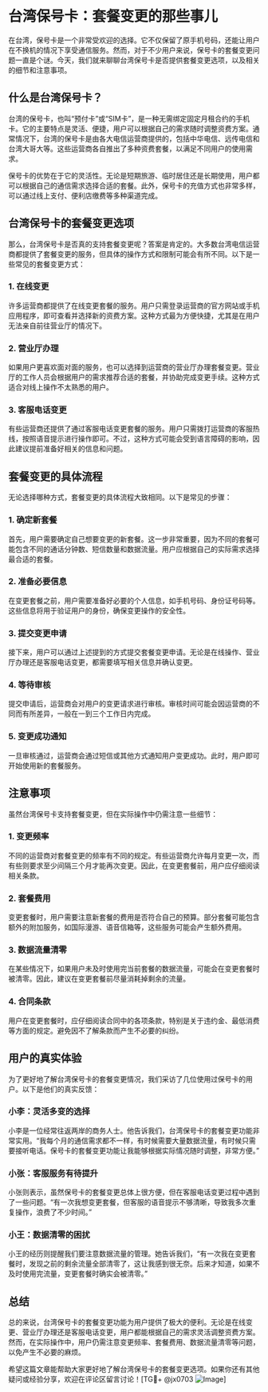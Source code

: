 # 台湾保号卡：套餐变更的那些事儿

在台湾，保号卡是一个非常受欢迎的选择。它不仅保留了原手机号码，还能让用户在不换机的情况下享受通信服务。然而，对于不少用户来说，保号卡的套餐变更问题一直是个谜。今天，我们就来聊聊台湾保号卡是否提供套餐变更选项，以及相关的细节和注意事项。

## 什么是台湾保号卡？

台湾的保号卡，也叫“预付卡”或“SIM卡”，是一种无需绑定固定月租合约的手机卡。它的主要特点是灵活、便捷，用户可以根据自己的需求随时调整资费方案。通常情况下，台湾的保号卡是由各大电信运营商提供的，包括中华电信、远传电信和台湾大哥大等。这些运营商各自推出了多种资费套餐，以满足不同用户的使用需求。

保号卡的优势在于它的灵活性。无论是短期旅游、临时居住还是长期使用，用户都可以根据自己的通信需求选择合适的套餐。此外，保号卡的充值方式也非常多样，可以通过线上支付、便利店缴费等多种渠道完成。

## 台湾保号卡的套餐变更选项

那么，台湾保号卡是否真的支持套餐变更呢？答案是肯定的。大多数台湾电信运营商都提供了套餐变更的服务，但具体的操作方式和限制可能会有所不同。以下是一些常见的套餐变更方式：

### 1. 在线变更

许多运营商都提供了在线变更套餐的服务。用户只需登录运营商的官方网站或手机应用程序，即可查看并选择新的资费方案。这种方式最为方便快捷，尤其是在用户无法亲自前往营业厅的情况下。

### 2. 营业厅办理

如果用户更喜欢面对面的服务，也可以选择到运营商的营业厅办理套餐变更。营业厅的工作人员会根据用户的需求推荐合适的套餐，并协助完成变更手续。这种方式适合对线上操作不太熟悉的用户。

### 3. 客服电话变更

有些运营商还提供了通过客服电话变更套餐的服务。用户只需拨打运营商的客服热线，按照语音提示进行操作即可。不过，这种方式可能会受到语言障碍的影响，因此建议提前准备好相关的信息和问题。

## 套餐变更的具体流程

无论选择哪种方式，套餐变更的具体流程大致相同。以下是常见的步骤：

### 1. 确定新套餐

首先，用户需要确定自己想要变更的新套餐。这一步非常重要，因为不同的套餐可能包含不同的通话分钟数、短信数量和数据流量。用户应根据自己的实际需求选择最合适的套餐。

### 2. 准备必要信息

在变更套餐之前，用户需要准备好必要的个人信息，如手机号码、身份证号码等。这些信息将用于验证用户的身份，确保变更操作的安全性。

### 3. 提交变更申请

接下来，用户可以通过上述提到的方式提交套餐变更申请。无论是在线操作、营业厅办理还是客服电话变更，都需要填写相关信息并确认变更。

### 4. 等待审核

提交申请后，运营商会对用户的变更请求进行审核。审核时间可能会因运营商的不同而有所差异，一般在一到三个工作日内完成。

### 5. 变更成功通知

一旦审核通过，运营商会通过短信或其他方式通知用户变更成功。此时，用户即可开始使用新的套餐服务。

## 注意事项

虽然台湾保号卡支持套餐变更，但在实际操作中仍需注意一些细节：

### 1. 变更频率

不同的运营商对套餐变更的频率有不同的规定。有些运营商允许每月变更一次，而有些则要求至少间隔三个月才能再次变更。因此，在变更套餐前，用户应仔细阅读相关条款。

### 2. 套餐费用

变更套餐时，用户需要注意新套餐的费用是否符合自己的预算。部分套餐可能包含额外的附加服务，如国际漫游、语音信箱等，这些服务可能会产生额外费用。

### 3. 数据流量清零

在某些情况下，如果用户未及时使用完当前套餐的数据流量，可能会在变更套餐时被清零。因此，建议在变更套餐前尽量消耗掉剩余的流量。

### 4. 合同条款

用户在变更套餐时，应仔细阅读合同中的各项条款，特别是关于违约金、最低消费等方面的规定。避免因不了解条款而产生不必要的纠纷。

## 用户的真实体验

为了更好地了解台湾保号卡的套餐变更情况，我们采访了几位使用过保号卡的用户。以下是他们的真实反馈：

### 小李：灵活多变的选择

小李是一位经常往返两岸的商务人士。他告诉我们，台湾保号卡的套餐变更功能非常实用。“我每个月的通信需求都不一样，有时候需要大量数据流量，有时候只需要接听电话。保号卡的套餐变更功能让我能够根据实际情况随时调整，非常方便。”

### 小张：客服服务有待提升

小张则表示，虽然保号卡的套餐变更总体上很方便，但在客服电话变更过程中遇到了一些问题。“有一次我想变更套餐，但客服的语音提示不够清晰，导致我多次重复操作，浪费了不少时间。”

### 小王：数据清零的困扰

小王的经历则提醒我们要注意数据流量的管理。她告诉我们，“有一次我在变更套餐时，发现之前的剩余流量全部清零了，这让我感到很无奈。后来才知道，如果不及时使用完流量，变更套餐时确实会被清零。”

## 总结

总的来说，台湾保号卡的套餐变更功能为用户提供了极大的便利。无论是在线变更、营业厅办理还是客服电话变更，用户都能根据自己的需求灵活调整资费方案。然而，在实际操作中，用户仍需注意变更频率、套餐费用、数据流量清零等问题，以免产生不必要的麻烦。

希望这篇文章能帮助大家更好地了解台湾保号卡的套餐变更选项。如果你还有其他疑问或经验分享，欢迎在评论区留言讨论！[TG💪+ @jx0703 ![Image](https://github.com/user-attachments/assets/dbca1d08-cadb-493c-b0ec-ad6f7a83f270)]